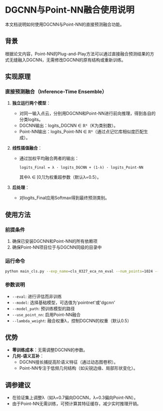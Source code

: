 # DGCNN与Point-NN融合使用说明

本文档说明如何使用DGCNN与Point-NN的直接预测融合功能。

## 背景

根据论文内容，Point-NN的Plug-and-Play方法可以通过直接融合预测结果的方式无缝融入DGCNN，无需修改DGCNN的原有结构或重新训练。

## 实现原理

### 直接预测融合（Inference-Time Ensemble）

1. **独立运行两个模型**：
   - 对同一输入点云，分别用DGCNN和Point-NN进行前向推理，得到各自的分类logits。
   - DGCNN输出：logits_DGCNN ∈ ℝᴷ（K为类别数）。
   - Point-NN输出：logits_Point-NN ∈ ℝᴷ（通过点记忆库相似度匹配生成）。

2. **线性插值融合**：
   - 通过加权平均融合两者的输出：
     ```
     logits_Final = λ · logits_DGCNN + (1-λ) · logits_Point-NN
     ```
     其中λ ∈ [0,1]为权重超参数（默认λ=0.5）。

3. **后处理**：
   - 对logits_Final应用Softmax得到最终预测类别。

## 使用方法

### 前提条件

1. 确保已安装DGCNN和Point-NN的所有依赖项
2. 确保Point-NN项目位于与DGCNN同级的目录中

### 运行命令

```bash
python main_cls.py --exp_name=cls_0327_eca_nn_eval --num_points=1024 --k=20 --eval=True --use_point_nn=True --lambda_weight=0.5 --model_path=outputs/exp_0327_eca/models/model.t7
```

### 参数说明

- `--eval`: 进行评估而非训练
- `--model`: 选择基础模型，可选值为'pointnet'或'dgcnn'
- `--model_path`: 预训练模型的路径
- `--use_point_nn`: 启用Point-NN融合
- `--lambda_weight`: 融合权重λ，控制DGCNN的权重（默认0.5）

## 优势

- **零训练成本**：无需调整DGCNN的参数。
- **几何-语义互补**：  
  - DGCNN擅长捕捉高阶语义特征（通过动态图卷积）。
  - Point-NN专注于低频几何结构（如尖锐边缘、局部形状变化）。

## 调参建议

- 在验证集上调整λ（如λ=0.7偏向DGCNN，λ=0.3偏向Point-NN）。
- 由于Point-NN无需训练，可预计算其特征缓存，减少实时推理开销。